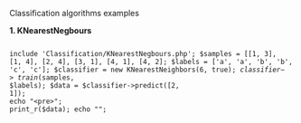 <p> Classification algorithms examples </p>
<b>1. KNearestNegbours</b>
<code>
  
include 'Classification/KNearestNegbours.php';
$samples = [[1, 3], [1, 4], [2, 4], [3, 1], [4, 1], [4, 2];
$labels = ['a', 'a', 'b', 'b', 'c', 'c'];
$classifier = new KNearestNeighbors(6, true);
$classifier->train($samples, $labels);
$data = $classifier->predict([2, 1]);
echo "<pre>";
print_r($data);
echo "</pre>";

</code>
